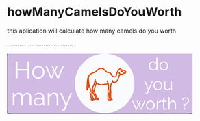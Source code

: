# howManyCamelsDoYouWorth
this aplication will calculate how many camels do you worth 


......................................

![Alt text](resources/logo/logo.png?raw=true "logo")
